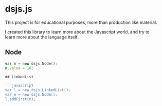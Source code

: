 # dsjs.js

This project is for educational purposes, more than production like material.

I created this library to learn more about the Javascript world, and try to learn more about the language itself.

## Node

```javascript
var n = new dsjs.Node();
n.value = 10;

## LinkedList

```javascript
var l = new dsjs.LinkedList();
var n = new dsjs.Node();
l.addFirst(n);